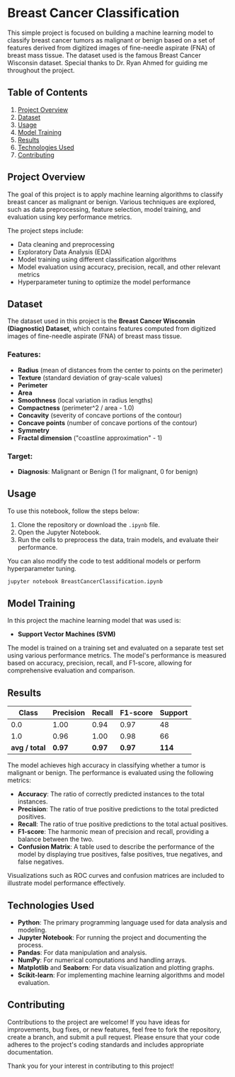 # Breast Cancer Classification

This simple project is focused on building a machine learning model to classify breast cancer tumors as malignant or benign based on a set of features derived from digitized images of fine-needle aspirate (FNA) of breast mass tissue. The dataset used is the famous Breast Cancer Wisconsin dataset. Special thanks to Dr. Ryan Ahmed for guiding me throughout the project. 

## Table of Contents
1. [Project Overview](#project-overview)
2. [Dataset](#dataset)
3. [Usage](#usage)
4. [Model Training](#model-training)
5. [Results](#results)
6. [Technologies Used](#technologies-used)
7. [Contributing](#contributing)

## Project Overview
The goal of this project is to apply machine learning algorithms to classify breast cancer as malignant or benign. Various techniques are explored, such as data preprocessing, feature selection, model training, and evaluation using key performance metrics.

The project steps include:
- Data cleaning and preprocessing
- Exploratory Data Analysis (EDA)
- Model training using different classification algorithms
- Model evaluation using accuracy, precision, recall, and other relevant metrics
- Hyperparameter tuning to optimize the model performance

## Dataset
The dataset used in this project is the **Breast Cancer Wisconsin (Diagnostic) Dataset**, which contains features computed from digitized images of fine-needle aspirate (FNA) of breast mass tissue.

### Features:
- **Radius** (mean of distances from the center to points on the perimeter)
- **Texture** (standard deviation of gray-scale values)
- **Perimeter**
- **Area**
- **Smoothness** (local variation in radius lengths)
- **Compactness** (perimeter^2 / area - 1.0)
- **Concavity** (severity of concave portions of the contour)
- **Concave points** (number of concave portions of the contour)
- **Symmetry**
- **Fractal dimension** ("coastline approximation" - 1)

### Target:
- **Diagnosis**: Malignant or Benign (1 for malignant, 0 for benign)

## Usage
To use this notebook, follow the steps below:

1. Clone the repository or download the `.ipynb` file.
2. Open the Jupyter Notebook.
3. Run the cells to preprocess the data, train models, and evaluate their performance.

You can also modify the code to test additional models or perform hyperparameter tuning.

```bash
jupyter notebook BreastCancerClassification.ipynb
```
## Model Training
In this project the machine learning model that was used is:
- **Support Vector Machines (SVM)**

The model is trained on a training set and evaluated on a separate test set using various performance metrics. The model's performance is measured based on accuracy, precision, recall, and F1-score, allowing for comprehensive evaluation and comparison.

## Results
| Class | Precision | Recall | F1-score | Support |
|-------|-----------|--------|----------|---------|
| 0.0   | 1.00      | 0.94   | 0.97     | 48      |
| 1.0   | 0.96      | 1.00   | 0.98     | 66      |
| **avg / total** | **0.97** | **0.97** | **0.97** | **114** |

The model achieves high accuracy in classifying whether a tumor is malignant or benign. The performance is evaluated using the following metrics:
- **Accuracy**: The ratio of correctly predicted instances to the total instances.
- **Precision**: The ratio of true positive predictions to the total predicted positives.
- **Recall**: The ratio of true positive predictions to the total actual positives.
- **F1-score**: The harmonic mean of precision and recall, providing a balance between the two.
- **Confusion Matrix**: A table used to describe the performance of the model by displaying true positives, false positives, true negatives, and false negatives.

Visualizations such as ROC curves and confusion matrices are included to illustrate model performance effectively.

## Technologies Used
- **Python**: The primary programming language used for data analysis and modeling.
- **Jupyter Notebook**: For running the project and documenting the process.
- **Pandas**: For data manipulation and analysis.
- **NumPy**: For numerical computations and handling arrays.
- **Matplotlib** and **Seaborn**: For data visualization and plotting graphs.
- **Scikit-learn**: For implementing machine learning algorithms and model evaluation.

## Contributing
Contributions to the project are welcome! If you have ideas for improvements, bug fixes, or new features, feel free to fork the repository, create a branch, and submit a pull request. Please ensure that your code adheres to the project's coding standards and includes appropriate documentation.

Thank you for your interest in contributing to this project!





